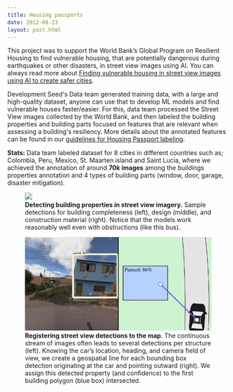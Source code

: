```yaml
---
title: Housing passports
date: 2012-08-23
layout: post.html
---
```


This project was to support the World Bank’s Global Program on Resilient Housing to find vulnerable housing, that are potentially dangerous during earthquakes or other disasters, in street view images using AI. You can always read more about [Finding vulnerable housing in street view images using AI to create safer cities](http://devseed.com/blog/2019-05-08-finding-vulnerable-housing-in-street-view-images-using-ai-to-create-safer-cities).

Development Seed's Data team generated training data, with a large and high-quality dataset, anyone can use that to develop ML models and find vulnerable houses faster/easier. For this, data team processed the Street View images collected by the World Bank, and then labeled the building properties and building parts focused on features that are relevant when assessing a building's resiliency. More details about the annotated features can be found in our [guidelines for Housing Passport labeling](http://devseed.com/housing-passports-labeling/).

**Stats:**
Data team labeled dataset for 8 cities in different countries such as; Colombia, Peru, Mexico, St. Maarten island and Saint Lucia, where we achieved the annotation of around **70k images** among the buildings properties annotation and 4 types of building parts (window, door, garage, disaster mitigation).

<figure class="align-center">
  <img src="/assets/images/housing-passport_1.gif"/>
  <figcaption> <b>Detecting building properties in street view imagery.</b> Sample detections for building completeness (left), design (middle), and construction material (right). Notice that the models work reasonably well even with obstructions (like this bus).</figcaption>
</figure>

<figure class="align-center">
  <img src="/assets/images/housing-passport.gif"/>
  <figcaption> <b>Registering street view detections to the map</b>. The continuous stream of images often leads to several detections per structure (left). Knowing the car’s location, heading, and camera field of view, we create a geospatial line for each bounding box detection originating at the car and pointing outward (right). We assign this detected property (and confidence) to the first building polygon (blue box) intersected.</figcaption>
</figure>
